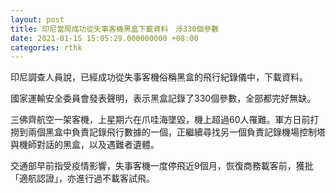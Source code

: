 ```yaml
---
layout: post
title: 印尼當局成功從失事客機黑盒下載資料　涉330個參數
date: 2021-01-15 15:05:29.000000000 +08:00
categories: rthk
---
```


印尼調查人員說，已經成功從失事客機俗稱黑盒的飛行紀錄儀中，下載資料。

國家運輸安全委員會發表聲明，表示黑盒記錄了330個參數，全部都完好無缺。

三佛齊航空一架客機，上星期六在爪哇海墜毀，機上超過60人罹難。軍方日前打撈到兩個黑盒中負責記錄飛行數據的一個，正繼續尋找另一個負責記錄機場控制塔與機師對話的黑盒，以及遇難者遺體。

交通部早前指受疫情影響，失事客機一度停飛近9個月，恢復商務載客前，獲批「適航認證」，亦進行過不載客試飛。
